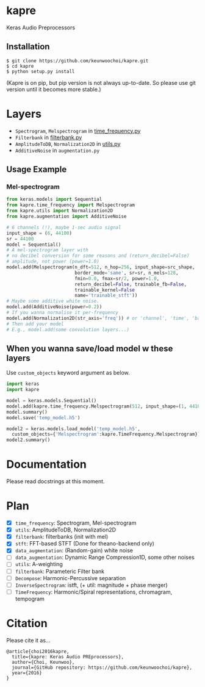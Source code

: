 # kapre
Keras Audio Preprocessors

## Installation
```
$ git clone https://github.com/keunwoochoi/kapre.git
$ cd kapre
$ python setup.py install
```
(Kapre is on pip, but pip version is not always up-to-date. 
So please use git version until it becomes more stable.)

# Layers

* `Spectrogram`, `Melspectrogram` in [time_frequency.py](https://github.com/keunwoochoi/kapre/blob/master/kapre/time_frequency.py)
* `Filterbank` in [filterbank.py](https://github.com/keunwoochoi/kapre/blob/master/kapre/time_frequency.py)
* `AmplitudeToDB`, `Normalization2D` in [utils.py](https://github.com/keunwoochoi/kapre/blob/master/kapre/utils.py)
* `AdditiveNoise` in `augmentation.py`

## Usage Example

### Mel-spectrogram
```python
from keras.models import Sequential
from kapre.time_frequency import Melspectrogram
from kapre.utils import Normalization2D
from kapre.augmentation import AdditiveNoise

# 6 channels (!), maybe 1-sec audio signal
input_shape = (6, 44100) 
sr = 44100
model = Sequential()
# A mel-spectrogram layer with
# no decibel conversion for some reasons and (return_decibel=False)
# amplitude, not power (power=1.0)
model.add(Melspectrogram(n_dft=512, n_hop=256, input_shape=src_shape,
                         border_mode='same', sr=sr, n_mels=128,
                         fmin=0.0, fmax=sr/2, power=1.0,
                         return_decibel=False, trainable_fb=False,
                         trainable_kernel=False
                         name='trainable_stft'))
# Maybe some additive white noise.
model.add(AdditiveNoise(power=0.2))
# If you wanna normalise it per-frequency
model.add(Normalization2D(str_axis='freq')) # or 'channel', 'time', 'batch', 'data_sample'
# Then add your model
# E.g., model.add(some convolution layers...)
```

## When you wanna save/load model w these layers

Use `custom_objects` keyword argument as below.

```python
import keras
import kapre

model = keras.models.Sequential()
model.add(kapre.time_frequency.Melspectrogram(512, input_shape=(1, 44100)))
model.summary()
model.save('temp_model.h5')

model2 = keras.models.load_model('temp_model.h5', 
  custom_objects={'Melspectrogram':kapre.TimeFrequency.Melspectrogram})
model2.summary()
```

# Documentation
Please read docstrings at this moment.

# Plan

  - [x] `time_frequency`: Spectrogram, Mel-spectrogram
  - [x] `utils`: AmplitudeToDB, Normalization2D
  - [x] `filterbank`: filterbanks (init with mel)
  - [x] `stft`: FFT-based STFT (Done for theano-backend only)
  - [x] `data_augmentation`: (Random-gain) white noise
  - [ ] `data_augmentation`: Dynamic Range Compression1D, some other noises
  - [ ] `utils`: A-weighting
  - [ ] `filterbank`: Parameteric Filter bank
  - [ ] `Decompose`: Harmonic-Percussive separation
  - [ ] `InverseSpectrogram`: istft, (+ util: magnitude + phase merger)
  - [ ] `TimeFrequency`: Harmonic/Spiral representations, chromagram, tempogram

# Citation
Please cite it as...

```
@article{choi2016kapre,
  title={kapre: Keras Audio PREprocessors},
  author={Choi, Keunwoo},
  journal={GitHub repository: https://github.com/keunwoochoi/kapre},
  year={2016}
}
```